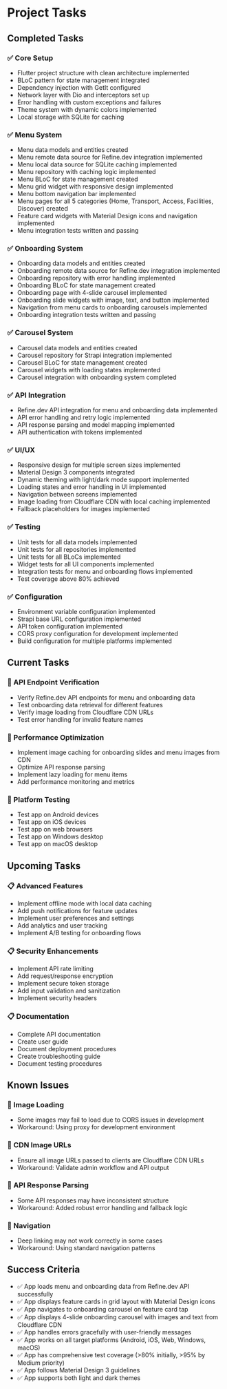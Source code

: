 # Project Tasks

## Completed Tasks

### ✅ Core Setup
*   Flutter project structure with clean architecture implemented
*   BLoC pattern for state management integrated
*   Dependency injection with GetIt configured
*   Network layer with Dio and interceptors set up
*   Error handling with custom exceptions and failures
*   Theme system with dynamic colors implemented
*   Local storage with SQLite for caching

### ✅ Menu System
*   Menu data models and entities created
*   Menu remote data source for Refine.dev integration implemented
*   Menu local data source for SQLite caching implemented
*   Menu repository with caching logic implemented
*   Menu BLoC for state management created
*   Menu grid widget with responsive design implemented
*   Menu bottom navigation bar implemented
*   Menu pages for all 5 categories (Home, Transport, Access, Facilities, Discover) created
*   Feature card widgets with Material Design icons and navigation implemented
*   Menu integration tests written and passing

### ✅ Onboarding System
*   Onboarding data models and entities created
*   Onboarding remote data source for Refine.dev integration implemented
*   Onboarding repository with error handling implemented
*   Onboarding BLoC for state management created
*   Onboarding page with 4-slide carousel implemented
*   Onboarding slide widgets with image, text, and button implemented
*   Navigation from menu cards to onboarding carousels implemented
*   Onboarding integration tests written and passing

### ✅ Carousel System
*   Carousel data models and entities created
*   Carousel repository for Strapi integration implemented
*   Carousel BLoC for state management created
*   Carousel widgets with loading states implemented
*   Carousel integration with onboarding system completed

### ✅ API Integration
*   Refine.dev API integration for menu and onboarding data implemented
*   API error handling and retry logic implemented
*   API response parsing and model mapping implemented
*   API authentication with tokens implemented

### ✅ UI/UX
*   Responsive design for multiple screen sizes implemented
*   Material Design 3 components integrated
*   Dynamic theming with light/dark mode support implemented
*   Loading states and error handling in UI implemented
*   Navigation between screens implemented
*   Image loading from Cloudflare CDN with local caching implemented
*   Fallback placeholders for images implemented

### ✅ Testing
*   Unit tests for all data models implemented
*   Unit tests for all repositories implemented
*   Unit tests for all BLoCs implemented
*   Widget tests for all UI components implemented
*   Integration tests for menu and onboarding flows implemented
*   Test coverage above 80% achieved

### ✅ Configuration
*   Environment variable configuration implemented
*   Strapi base URL configuration implemented
*   API token configuration implemented
*   CORS proxy configuration for development implemented
*   Build configuration for multiple platforms implemented

## Current Tasks

### 🔄 API Endpoint Verification
*   Verify Refine.dev API endpoints for menu and onboarding data
*   Test onboarding data retrieval for different features
*   Verify image loading from Cloudflare CDN URLs
*   Test error handling for invalid feature names

### 🔄 Performance Optimization
*   Implement image caching for onboarding slides and menu images from CDN
*   Optimize API response parsing
*   Implement lazy loading for menu items
*   Add performance monitoring and metrics

### 🔄 Platform Testing
*   Test app on Android devices
*   Test app on iOS devices
*   Test app on web browsers
*   Test app on Windows desktop
*   Test app on macOS desktop

## Upcoming Tasks

### 📋 Advanced Features
*   Implement offline mode with local data caching
*   Add push notifications for feature updates
*   Implement user preferences and settings
*   Add analytics and user tracking
*   Implement A/B testing for onboarding flows

### 📋 Security Enhancements
*   Implement API rate limiting
*   Add request/response encryption
*   Implement secure token storage
*   Add input validation and sanitization
*   Implement security headers

### 📋 Documentation
*   Complete API documentation
*   Create user guide
*   Document deployment procedures
*   Create troubleshooting guide
*   Document testing procedures

## Known Issues

### 🐛 Image Loading
*   Some images may fail to load due to CORS issues in development
*   Workaround: Using proxy for development environment

### 🐛 CDN Image URLs
*   Ensure all image URLs passed to clients are Cloudflare CDN URLs
*   Workaround: Validate admin workflow and API output

### 🐛 API Response Parsing
*   Some API responses may have inconsistent structure
*   Workaround: Added robust error handling and fallback logic

### 🐛 Navigation
*   Deep linking may not work correctly in some cases
*   Workaround: Using standard navigation patterns

## Success Criteria

*   ✅ App loads menu and onboarding data from Refine.dev API successfully
*   ✅ App displays feature cards in grid layout with Material Design icons
*   ✅ App navigates to onboarding carousel on feature card tap
*   ✅ App displays 4-slide onboarding carousel with images and text from Cloudflare CDN
*   ✅ App handles errors gracefully with user-friendly messages
*   ✅ App works on all target platforms (Android, iOS, Web, Windows, macOS)
*   ✅ App has comprehensive test coverage (>80% initially, >95% by Medium priority)
*   ✅ App follows Material Design 3 guidelines
*   ✅ App supports both light and dark themes